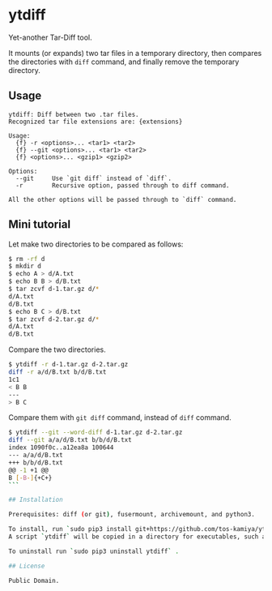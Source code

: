 # ytdiff

Yet-another Tar-Diff tool.

It mounts (or expands) two tar files in a temporary directory,
then compares the directories with `diff` command,
and finally remove the temporary directory.

## Usage

```
ytdiff: Diff between two .tar files.
Recognized tar file extensions are: {extensions}

Usage:
  {f} -r <options>... <tar1> <tar2>
  {f} --git <options>... <tar1> <tar2>
  {f} <options>... <gzip1> <gzip2>

Options:
  --git     Use `git diff` instead of `diff`.
  -r        Recursive option, passed through to diff command.

All the other options will be passed through to `diff` command.
```

## Mini tutorial

Let make two directories to be compared as follows:

```sh
$ rm -rf d
$ mkdir d
$ echo A > d/A.txt
$ echo B B > d/B.txt
$ tar zcvf d-1.tar.gz d/*
d/A.txt
d/B.txt
$ echo B C > d/B.txt
$ tar zcvf d-2.tar.gz d/*
d/A.txt
d/B.txt
```

Compare the two directories.

```sh
$ ytdiff -r d-1.tar.gz d-2.tar.gz
diff -r a/d/B.txt b/d/B.txt
1c1
< B B
---
> B C
```

Compare them with `git diff` command, instead of `diff` command.

````sh
$ ytdiff --git --word-diff d-1.tar.gz d-2.tar.gz
diff --git a/a/d/B.txt b/b/d/B.txt
index 1090f0c..a12ea8a 100644
--- a/a/d/B.txt
+++ b/b/d/B.txt
@@ -1 +1 @@
B [-B-]{+C+}
```

## Installation

Prerequisites: diff (or git), fusermount, archivemount, and python3.

To install, run `sudo pip3 install git+https://github.com/tos-kamiya/ytdiff` .
A script `ytdiff` will be copied in a directory for executables, such as `/usr/local/bin/`.

To uninstall run `sudo pip3 uninstall ytdiff` .

## License

Public Domain.
